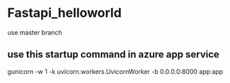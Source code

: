 # Fastapi_helloworld

use master branch

## use this startup command in azure app service
gunicorn -w 1 -k uvicorn.workers.UvicornWorker -b 0.0.0.0:8000 app:app
